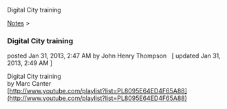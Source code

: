 Digital City training 

[Notes](../notes.md)‎ > ‎

### Digital City training

posted Jan 31, 2013, 2:47 AM by John Henry Thompson   \[ updated Jan 31, 2013, 2:49 AM \]

Digital City training  
by Marc Canter  
[http://www.youtube.com/playlist?list=PL8095E64ED4F65A88](http://www.youtube.com/playlist?list=PL8095E64ED4F65A88)  

